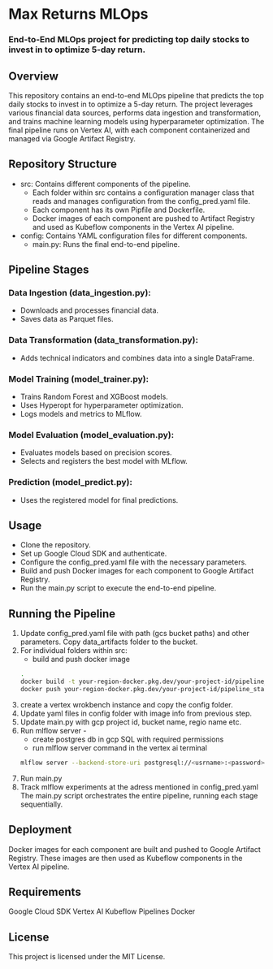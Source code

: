 # Max Returns MLOps
### End-to-End MLOps project for predicting top daily stocks to invest in to optimize 5-day return.

## Overview
This repository contains an end-to-end MLOps pipeline that predicts the top daily stocks to invest in to optimize a 5-day return. The project leverages various financial data sources, performs data ingestion and transformation, and trains machine learning models using hyperparameter optimization. The final pipeline runs on Vertex AI, with each component containerized and managed via Google Artifact Registry.

## Repository Structure
 - src: Contains different components of the pipeline.
    - Each folder within src contains a configuration manager class that reads and manages configuration from the config_pred.yaml file.
    - Each component has its own Pipfile and Dockerfile.
    - Docker images of each component are pushed to Artifact Registry and used as Kubeflow components in the Vertex AI pipeline.
 - config: Contains YAML configuration files for different components.
    - main.py: Runs the final end-to-end pipeline.

## Pipeline Stages
### Data Ingestion (data_ingestion.py):
 - Downloads and processes financial data.
 - Saves data as Parquet files.
### Data Transformation (data_transformation.py):
 - Adds technical indicators and combines data into a single DataFrame.
### Model Training (model_trainer.py):
 - Trains Random Forest and XGBoost models.
 - Uses Hyperopt for hyperparameter optimization.
 - Logs models and metrics to MLflow.
### Model Evaluation (model_evaluation.py):
 - Evaluates models based on precision scores.
 - Selects and registers the best model with MLflow.
### Prediction (model_predict.py):
 - Uses the registered model for final predictions.

## Usage
 - Clone the repository.
 - Set up Google Cloud SDK and authenticate.
 - Configure the config_pred.yaml file with the necessary parameters.
 - Build and push Docker images for each component to Google Artifact Registry.
 - Run the main.py script to execute the end-to-end pipeline.

## Running the Pipeline
 1. Update config_pred.yaml file with path (gcs bucket paths) and other parameters. Copy data_artifacts folder to the bucket.
 2. For individual folders within src:
    - build and push docker image
    ```bash
    .
    docker build -t your-region-docker.pkg.dev/your-project-id/pipeline_stage:latest .
    docker push your-region-docker.pkg.dev/your-project-id/pipeline_stage:latest
    ```
 3. create a vertex wrokbench instance and copy the config folder.
 4. Update yaml files in config folder with image info from previous step.
 5. Update main.py with gcp project id, bucket name, regio name etc.
 6. Run mlflow server - 
    - create postgres db in gcp SQL with required permissions
    - run mlflow server command in the vertex ai terminal
    ```bash
    mlflow server --backend-store-uri postgresql://<usrname>:<password>@<privaeIP>:<port>/<dbname> --default-artifact-root <gcs-bucket-location> --host 0.0.0.0 --port 5000
    ```
 7. Run main.py
 8. Track mlflow experiments at the adress mentioned in config_pred.yaml
The main.py script orchestrates the entire pipeline, running each stage sequentially.

## Deployment
Docker images for each component are built and pushed to Google Artifact Registry. These images are then used as Kubeflow components in the Vertex AI pipeline.

## Requirements
Google Cloud SDK
Vertex AI
Kubeflow Pipelines
Docker

## License
This project is licensed under the MIT License.